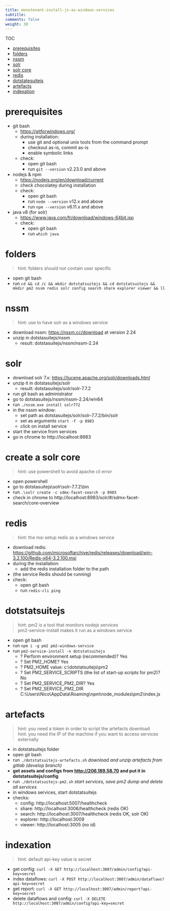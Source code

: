 ```yaml
---
title: monotenant-install-js-as-windows-services
subtitle: 
comments: false
weight: 30
---
```


TOC
- [prerequisites](#prerequisites)
- [folders](#folders)
- [nssm](#nssm)
- [solr](#solr)
- [solr core](#solr-core)
- [redis](#redis)
- [dotstatesuitejs](#dotstatesuitejs)
- [artefacts](#artefacts)
- [indexation](#indexation)

# prerequisites
- git bash
  - https://gitforwindows.org/
  - during installation:
    - use git and optional unix tools from the command prompt
    - checkout as-is, commit as-is
    - enable symbolic links
  - check:
    - open git bash
    - run `git --version` v2.23.0 and above
- nodejs & npm
  - https://nodejs.org/en/download/current
  - check chocolatey during installation
  - check:
    - open git bash
    - run `node --version` v12.x and above
    - run `npm --version` v6.11.x and above
- java v8 (for solr)
  - https://www.java.com/fr/download/windows-64bit.jsp
  - check:
    - open git bash
    - run `which java`

# folders
> hint: folders should not contain user specific

- open git bash
- run `cd && cd /c && mkdir dotstatsuitejs && cd dotstatsuitejs && mkdir pm2 nssm redis solr config search share explorer viewer && ll`

# nssm
> hint: use to have solr as a windows service

- download nssm: https://nssm.cc/download at version 2.24
- unzip in dotstasuitejs/nssm
  - result: dotstasuitejs/nssm/nssm-2.24

# solr
- download solr 7.x: https://lucene.apache.org/solr/downloads.html
- unzip it in dotstasuitejs/solr
  - result: dotstasuitejs/solr/solr-7.7.2
- run git bash as administrator
- go to dotstasuitejs/nssm/nssm-2.24/win64
- run `./nssm.exe install solr772`
- in the nssm window:
  - set path as dotstasuitejs/solr/solr-7.7.2/bin/solr
  - set as arguments `start -f -p 8983`
  - click on install service
- start the service from services
- go in chrome to http://localhost:8983

# create a solr core
> hint: use powershell to avoid apache cli error

- open powershell
- go to dotstasuitejs\solr\solr-7.7.2\bin
- run `.\solr create -c sdmx-facet-search -p 8983`
- check in chrome to http://localhost:8983/solr/#/sdmx-facet-search/core-overview

# redis
> hint: the msi setup redis as a windows service

- download redis: https://github.com/microsoftarchive/redis/releases/download/win-3.2.100/Redis-x64-3.2.100.msi
- during the installation:
  - add the redis installation folder to the path
- (the service Redis should be running)
- check:
  - open git bash
  - run `redis-cli ping`

# dotstatsuitejs
> hint: pm2 is a tool that monitors nodejs services  
> pm2-service-install makes it run as a windows service

- open git bash
- run `npm i -g pm2 pm2-windows-service`
- run `pm2-service-install -n dotstatsuitejs`
  - ? Perform environment setup (recommended)? Yes
  - ? Set PM2_HOME? Yes
  - ? PM2_HOME value: c:\dotstatsuitejs\pm2
  - ? Set PM2_SERVICE_SCRIPTS (the list of start-up scripts for pm2)? No
  - ? Set PM2_SERVICE_PM2_DIR? Yes
  - ? Set PM2_SERVICE_PM2_DIR C:\Users\Nico\AppData\Roaming\npm\node_modules\pm2\index.js

# artefacts
> hint: you need a token in order to script the artefacts download  
> hint: you need the IP of the machine if you want to access services externally

- in dotstatsuitejs folder
- open git bash
- run `./dotstatsuitejs-artefacts.sh` *download and unzip artefacts from gitlab (develop branch)*
- **get assets and configs from http://206.189.58.70 and put it in dotstatsuitejs/config**
- run `./dotstatsuitejs-pm2.sh` *start services, save pm2 dump and delete all services*
- in windows services, start dotstatsuitejs
- checks:
  - config: http://localhost:5007/healthcheck
  - share: http://localhost:3006/healthcheck (redis OK)
  - search: http://localhost:3007/healthcheck (redis OK, solr OK)
  - explorer: http://localhost:3009
  - viewer: http://localhost:3005 (no id)

# indexation
> hint: default api-key value is secret

- get config: `curl -X GET http://localhost:3007/admin/config?api-key=secret`
- index dataflows: `curl -X POST http://localhost:3007/admin/dataflows?api-key=secret`
- get report: `curl -X GET http://localhost:3007/admin/report?api-key=secret`
- delete dataflows and config: `curl -X DELETE http://localhost:3007/admin/config?api-key=secret`
